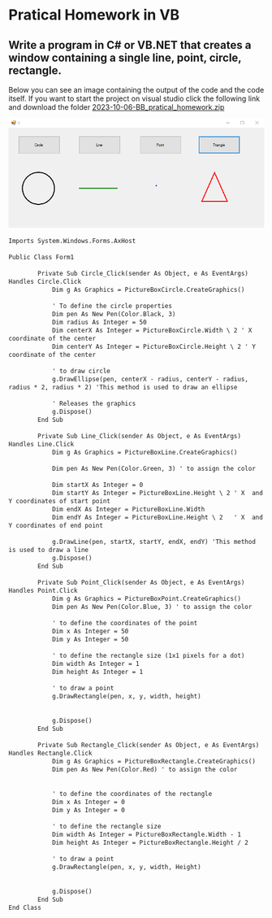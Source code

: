 
# Pratical Homework in VB

## Write a program in C# or VB.NET that creates a window containing a single line, point, circle, rectangle.

Below you can see an image containing the output of the code and the code itself. If you want to start the project on visual studio click the following link and download the folder [2023-10-06-BB_pratical_homework.zip](https://github.com/Garufi1962596/Garufi1962596.github.io/edit/main/_posts)

![it is not possible to view the image please click on the repository link](/VB_HW1.png)

    Imports System.Windows.Forms.AxHost

    Public Class Form1

            Private Sub Circle_Click(sender As Object, e As EventArgs) Handles Circle.Click
                Dim g As Graphics = PictureBoxCircle.CreateGraphics()
        
                ' To define the circle properties
                Dim pen As New Pen(Color.Black, 3)
                Dim radius As Integer = 50
                Dim centerX As Integer = PictureBoxCircle.Width \ 2 ' X coordinate of the center
                Dim centerY As Integer = PictureBoxCircle.Height \ 2 ' Y coordinate of the center
        
                ' to draw circle
                g.DrawEllipse(pen, centerX - radius, centerY - radius, radius * 2, radius * 2) 'This method is used to draw an ellipse
        
                ' Releases the graphics
                g.Dispose()
            End Sub
        
            Private Sub Line_Click(sender As Object, e As EventArgs) Handles Line.Click
                Dim g As Graphics = PictureBoxLine.CreateGraphics()
        
                Dim pen As New Pen(Color.Green, 3) ' to assign the color
        
                Dim startX As Integer = 0
                Dim startY As Integer = PictureBoxLine.Height \ 2 ' X  and Y coordinates of start point
                Dim endX As Integer = PictureBoxLine.Width
                Dim endY As Integer = PictureBoxLine.Height \ 2   ' X  and Y coordinates of end point
        
                g.DrawLine(pen, startX, startY, endX, endY) 'This method is used to draw a line
                g.Dispose()
            End Sub
        
            Private Sub Point_Click(sender As Object, e As EventArgs) Handles Point.Click
                Dim g As Graphics = PictureBoxPoint.CreateGraphics()
                Dim pen As New Pen(Color.Blue, 3) ' to assign the color
        
                ' to define the coordinates of the point  
                Dim x As Integer = 50
                Dim y As Integer = 50
        
                ' to define the rectangle size (1x1 pixels for a dot)
                Dim width As Integer = 1
                Dim height As Integer = 1
        
                ' to draw a point
                g.DrawRectangle(pen, x, y, width, height)
        
        
                g.Dispose()
            End Sub
        
            Private Sub Rectangle_Click(sender As Object, e As EventArgs) Handles Rectangle.Click
                Dim g As Graphics = PictureBoxRectangle.CreateGraphics()
                Dim pen As New Pen(Color.Red) ' to assign the color
        
        
                ' to define the coordinates of the rectangle
                Dim x As Integer = 0
                Dim y As Integer = 0
        
                ' to define the rectangle size 
                Dim width As Integer = PictureBoxRectangle.Width - 1
                Dim height As Integer = PictureBoxRectangle.Height / 2
        
                ' to draw a point
                g.DrawRectangle(pen, x, y, width, Height)
        
        
                g.Dispose()
            End Sub
    End Class

